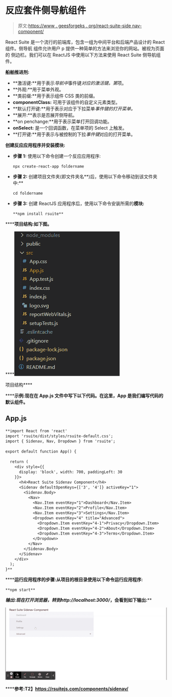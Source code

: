 # 反应套件侧导航组件

> 原文:[https://www . geesforgeks . org/react-suite-side nav-component/](https://www.geeksforgeeks.org/react-suite-sidenav-component/)

React Suite 是一个流行的前端库，包含一组为中间平台和后端产品设计的 React 组件。侧导航  组件允许用户 p 提供一种简单的方法来浏览你的网站。被视为页面的 侧边栏。我们可以在 ReactJS 中使用以下方法来使用 React Suite 侧导航组件。

**船舶推进剂:**

*   **激活键:**用于表示*导航中*事件键*对应的激活键。第*项。
*   **外观:**用于菜单外观。
*   **类前缀:**用于表示组件 CSS 类的前缀。
*   **componentClass:** 可用于该组件的自定义元素类型。
*   **默认打开键:**用于表示对应于下拉菜单*事件键的打开菜单。*
*   **展开:**表示是否展开侧导航。
*   **on penchange:**用于表示菜单打开回调功能。
*   **onSelect:** 是一个回调函数，在菜单项的 Select 上触发。
*   **打开键:**用于表示与被控制的下拉*事件键*对应的打开菜单。

**创建反应应用程序并安装模块:**

*   **步骤 1:** 使用以下命令创建一个反应应用程序:

    ```
    npx create-react-app foldername
    ```

*   **步骤 2:** 创建项目文件夹(即文件夹名**)后，使用以下命令移动到该文件夹中:**

    ```
    cd foldername
    ```

*   **步骤 3:** 创建 ReactJS 应用程序后，使用以下命令安装所需的****模块:****

    ```
    **npm install rsuite**
    ```

******项目结构:**如下图。****

****![](img/f04ae0d8b722a9fff0bd9bd138b29c23.png)

项目结构**** 

******示例:**现在在 **App.js** 文件中写下以下代码。在这里，App 是我们编写代码的默认组件。****

## ****App.js****

```
**import React from 'react'
import 'rsuite/dist/styles/rsuite-default.css';
import { Sidenav, Nav, Dropdown } from 'rsuite';

export default function App() {

  return (
    <div style={{
      display: 'block', width: 700, paddingLeft: 30
    }}>
      <h4>React Suite Sidenav Component</h4>
      <Sidenav defaultOpenKeys={['3', '4']} activeKey="1">
        <Sidenav.Body>
          <Nav>
            <Nav.Item eventKey="1">Dashboard</Nav.Item>
            <Nav.Item eventKey="2">Profile</Nav.Item>
            <Nav.Item eventKey="3">Settings</Nav.Item>
            <Dropdown eventKey="4" title="Advanced">
              <Dropdown.Item eventKey="4-1">Privacy</Dropdown.Item>
              <Dropdown.Item eventKey="4-2">About</Dropdown.Item>
              <Dropdown.Item eventKey="4-3">Terms</Dropdown.Item>
            </Dropdown>
          </Nav>
        </Sidenav.Body>
      </Sidenav>
    </div>
  );
}**
```

******运行应用程序的步骤:**从项目的根目录使用以下命令运行应用程序:****

```
**npm start**
```

******输出:**现在打开浏览器，转到***http://localhost:3000/***，会看到如下输出:****

****![](img/bb942560da633054be3249301aad76de.png)****

******参考:**T2】https://rsuitejs.com/components/sidenav/****